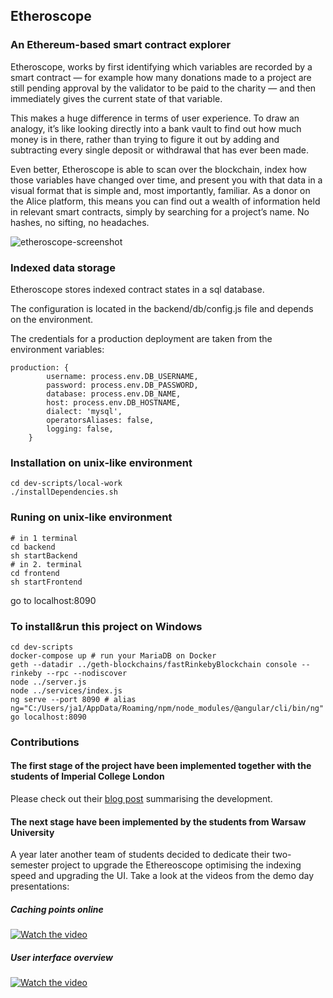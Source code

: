 ## Etheroscope
### An Ethereum-based smart contract explorer
Etheroscope, works by first identifying which variables are recorded by a smart contract — for example how many donations made to a project are still pending approval by the validator to be paid to the charity — and then immediately gives the current state of that variable.

This makes a huge difference in terms of user experience. To draw an analogy, it’s like looking directly into a bank vault to find out how much money is in there, rather than trying to figure it out by adding and subtracting every single deposit or withdrawal that has ever been made.

Even better, Etheroscope is able to scan over the blockchain, index how those variables have changed over time, and present you with that data in a visual format that is simple and, most importantly, familiar. As a donor on the Alice platform, this means you can find out a wealth of information held in relevant smart contracts, simply by searching for a project’s name. No hashes, no sifting, no headaches.

![etheroscope-screenshot](https://miro.medium.com/max/1222/1*fVzsWs1Nxa0CTx6cD7cepA.png)

### Indexed data storage

Etheroscope stores indexed contract states in a sql database.

The configuration is located in the backend/db/config.js file and depends on the environment.

The credentials for a production deployment are taken from the environment variables:

```shell
production: {
        username: process.env.DB_USERNAME,
        password: process.env.DB_PASSWORD,
        database: process.env.DB_NAME,
        host: process.env.DB_HOSTNAME,
        dialect: 'mysql',
        operatorsAliases: false,
        logging: false,
    }
```

### Installation on unix-like environment
```shell
cd dev-scripts/local-work
./installDependencies.sh
```

### Runing on unix-like environment
```shell
# in 1 terminal
cd backend
sh startBackend
# in 2. terminal
cd frontend
sh startFrontend
```
go to localhost:8090


### To install&run this project on Windows
```shell
cd dev-scripts
docker-compose up # run your MariaDB on Docker
geth --datadir ../geth-blockchains/fastRinkebyBlockchain console --rinkeby --rpc --nodiscover
node ../server.js
node ../services/index.js
ng serve --port 8090 # alias ng="C:/Users/ja1/AppData/Roaming/npm/node_modules/@angular/cli/bin/ng"
go localhost:8090
```
### Contributions

#### The first stage of the project have been implemented together with the students of Imperial College London

Please check out their [blog post](https://docs.microsoft.com/en-gb/archive/blogs/uk_faculty_connection/etheroscope-a-smart-contract-visualiser) summarising the development.

#### The next stage have been implemented by the students from Warsaw University

A year later another team of students decided to dedicate their two-semester project to upgrade the Ethereoscope optimising the indexing speed and upgrading the UI. Take a look at the videos from the demo day presentations:

##### Caching points online
[![Watch the video](https://img.youtube.com/vi/eLNDXLViJZ8/hqdefault.jpg)](https://www.youtube.com/watch?v=eLNDXLViJZ8)
##### User interface overview
[![Watch the video](https://img.youtube.com/vi/dBDGcbk6F4Q/hqdefault.jpg)](https://www.youtube.com/watch?v=dBDGcbk6F4Q)
